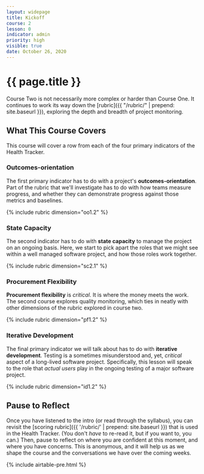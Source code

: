 ```yaml
---
layout: widepage
title: Kickoff
course: 2
lesson: 0
indicator: admin
priority: high
visible: true
date: October 26, 2020
---
```


# {{ page.title }}

Course Two is not necessarily more complex or harder than Course One. It continues to work its way down the [rubric]({{ "/rubric/" | prepend: site.baseurl }}), exploring the depth and breadth of project monitoring.

## What This Course Covers

This course will cover a row from each of the four primary indicators of the Health Tracker.

### Outcomes-orientation

The first primary indicator has to do with a project's **outcomes-orientation**. Part of the rubric that we'll investigate has to do with how teams measure progress, and whether they can demonstrate progress against those metrics and baselines.

{% include rubric dimension="oo1.2" %}

### State Capacity

The second indicator has to do with **state capacity** to manage the project on an ongoing basis. Here, we start to pick apart the roles that we might see within a well managed software project, and how those roles work together.

{% include rubric dimension="sc2.1" %}

### Procurement Flexibility

**Procurement flexibility** is *critical*. It is where the money meets the work. The second course explores quality monitoring, which ties in neatly with other dimensions of the rubric explored in course two.

{% include rubric dimension="pf1.2" %}

### Iterative Development

The final primary indicator we will talk about has to do with **iterative development**. Testing is a sometimes misunderstood and, yet, *critical* aspect of a long-lived software project. Specifically, this lesson will speak to the role that *actual users* play in the ongoing testing of a major software project.

{% include rubric dimension="id1.2" %}

## Pause to Reflect

Once you have listened to the intro (or read through the syllabus), you can revisit the [scoring rubric]({{ '/rubric/' | prepend: site.baseurl }}) that is used in the Health Tracker. (You don't *have* to re-read it, but if you want to, you can.) Then, pause to reflect on where you are confident at this moment, and where you have concerns. This is anonymous, and it will help us as we shape the course and the conversations we have over the coming weeks.

{% include airtable-pre.html %}
